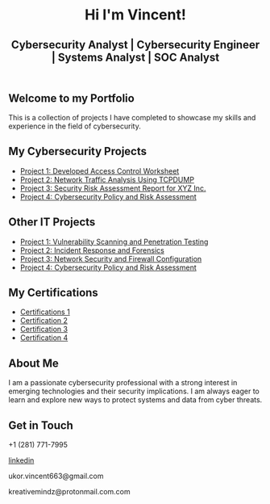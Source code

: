 <!DOCTYPE html>
<html lang="en">
<head>
  <meta charset="UTF-8">
  <meta name="viewport" content="width=device-width, initial-scale=1.0">
</head>
<body>
  <header>
    <h1>Hi I'm Vincent!</h1>
    <h2>Cybersecurity Analyst | Cybersecurity Engineer | Systems Analyst | SOC Analyst</h2>
  </header>
  <main>
    <section>
      <h2>Welcome to my Portfolio</h2>
      <p>This is a collection of projects I have completed to showcase my skills and experience in the field of cybersecurity.</p>
    </section>
    <section>
      <h2>My Cybersecurity Projects</h2>
      <ul>
        <li><a href="https://github.com/your-username/project1">Project 1: Developed Access Control Worksheet</a></li>
        <li><a href="https://github.com/your-username/project2">Project 2: Network Traffic Analysis Using TCPDUMP</a></li>
        <li><a href="https://github.com/your-username/project3">Project 3: Security Risk Assessment Report for XYZ Inc.</a></li>
        <li><a href="https://github.com/your-username/project4">Project 4: Cybersecurity Policy and Risk Assessment</a></li>
      </ul>
    </section>
    <section>
      <h2>Other IT Projects</h2>
      <ul>
        <li><a href="https://github.com/your-username/project1">Project 1: Vulnerability Scanning and Penetration Testing</a></li>
        <li><a href="https://github.com/your-username/project2">Project 2: Incident Response and Forensics</a></li>
        <li><a href="https://github.com/your-username/project3">Project 3: Network Security and Firewall Configuration</a></li>
        <li><a href="https://github.com/your-username/project4">Project 4: Cybersecurity Policy and Risk Assessment</a></li>
      </ul>
    </section>
    <section>
      <h2>My Certifications</h2>
      <ul>
        <li><a href="https://www.credly.com/users/vincent-ukor"> Certifications 1</a></li>
        <li><a href="https://www.credly.com/users/vincent-ukor">Certification 2</a></li>
        <li><a href="https://www.credly.com/users/vincent-ukor">Certification 3</a></li>
        <li><a href="https://www.credly.com/users/vincent-ukor">Certification 4</a></li>
      </ul>
    </section>
    <section>
      <h2>About Me</h2>
      <p>I am a passionate cybersecurity professional with a strong interest in emerging technologies and their security implications. I am always eager to learn and explore new ways to protect systems and data from cyber threats.</p>
    </section>
    <section>
      
  <h1>Get in Touch</h1>
  <div class="contact-info">
    <div class="contact-item">
      <i class="fas fa-phone"></i>
      <p>+1 (281) 771-7995</p>
    </div>
    <div class="contact-item">
      <i class="fab fa-linkedin"></i>
      <a href="https://linkedin.com/in/vincent-ukor" target="_blank">linkedin </a>
    </div>
    <div class="contact-item">
      <i class="fas fa-envelope"></i>
      <p>ukor.vincent663@gmail.com</p>
      <p>kreativemindz@protonmail.com.com</p>
    </div>
    </section>
  </main>
</body>
</html>
